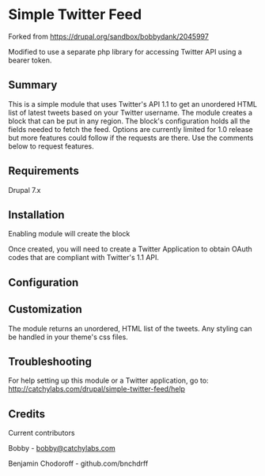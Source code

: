Simple Twitter Feed
===================

Forked from https://drupal.org/sandbox/bobbydank/2045997

Modified to use a separate php library for accessing Twitter API using a bearer token.

## Summary

This is a simple module that uses Twitter's API 1.1 to get an unordered
HTML list of latest tweets based on your Twitter username. The module
creates a block that can be put in any region. The block's configuration
holds all the fields needed to fetch the feed. Options are currently limited
for 1.0 release but more features could follow if the requests are there.
Use the comments below to request features.

## Requirements

Drupal 7.x

## Installation

Enabling module will create the block

Once created, you will need to create a Twitter Application to obtain
OAuth codes that are compliant with Twitter's 1.1 API.

## Configuration



## Customization

The module returns an unordered, HTML list of the tweets. Any styling can
be handled in your theme's css files.

## Troubleshooting

For help setting up this module or a Twitter application, go to:
http://catchylabs.com/drupal/simple-twitter-feed/help

## Credits

Current contributors

Bobby - bobby@catchylabs.com

Benjamin Chodoroff - github.com/bnchdrff
